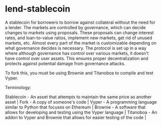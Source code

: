 # lend-stablecoin
A stablecoin for borrowers to borrow against collateral without the need for a lender. The markets are controlled by governance, which can decide changes to markets using proposals. These proposals can change interest rates, and loan-to-value ratios, implement new markets, get rid of unused markets, etc. Almost every part of the market is customizable depending on what governance decides is necessary. The protocol is set up in a way where although governance has control over various markets, it doesn't have control over user assets. This ensures proper decentralization and protects against potential damage from governance attacks.

To fork this, you must be using Brownie and Titanoboa to compile and test Vyper.

Terminology:

Stablecoin - An asset that attempts to maintain the same price as another asset |
Fork - A copy of someone's code |
Vyper - A programming language similar to Python that focuses on Ethereum |
Brownie - A software that allows for developing and testing using the Vyper language |
Titanoboa - An addon to Vyper and Brownie that allows for easier testing of the code |

